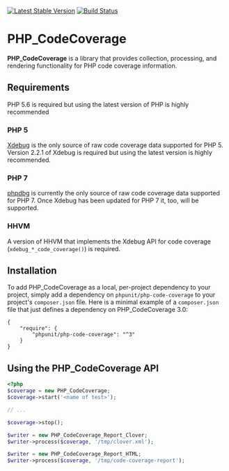 [![Latest Stable Version](https://poser.pugx.org/phpunit/php-code-coverage/v/stable.png)](https://packagist.org/packages/phpunit/php-code-coverage)
[![Build Status](https://travis-ci.org/sebastianbergmann/php-code-coverage.svg?branch=master)](https://travis-ci.org/sebastianbergmann/php-code-coverage)

# PHP_CodeCoverage

**PHP_CodeCoverage** is a library that provides collection, processing, and rendering functionality for PHP code coverage information.

## Requirements

PHP 5.6 is required but using the latest version of PHP is highly recommended

### PHP 5

[Xdebug](http://xdebug.org/) is the only source of raw code coverage data supported for PHP 5. Version 2.2.1 of Xdebug is required but using the latest version is highly recommended.

### PHP 7

[phpdbg](http://phpdbg.com/docs) is currently the only source of raw code coverage data supported for PHP 7. Once Xdebug has been updated for PHP 7 it, too, will be supported.

### HHVM

A version of HHVM that implements the Xdebug API for code coverage (`xdebug_*_code_coverage()`) is required.

## Installation

To add PHP_CodeCoverage as a local, per-project dependency to your project, simply add a dependency on `phpunit/php-code-coverage` to your project's `composer.json` file. Here is a minimal example of a `composer.json` file that just defines a dependency on PHP_CodeCoverage 3.0:

    {
        "require": {
            "phpunit/php-code-coverage": "^3"
        }
    }

## Using the PHP_CodeCoverage API

```php
<?php
$coverage = new PHP_CodeCoverage;
$coverage->start('<name of test>');

// ...

$coverage->stop();

$writer = new PHP_CodeCoverage_Report_Clover;
$writer->process($coverage, '/tmp/clover.xml');

$writer = new PHP_CodeCoverage_Report_HTML;
$writer->process($coverage, '/tmp/code-coverage-report');
```
